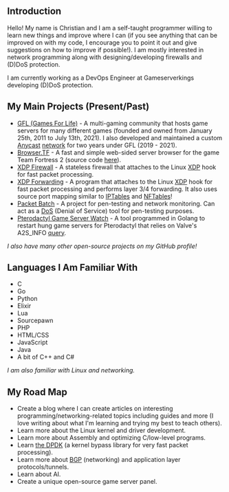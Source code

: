 ## Introduction
Hello! My name is Christian and I am a self-taught programmer willing to learn new things and improve where I can (if you see anything that can be improved on with my code, I encourage you to point it out and give suggestions on how to improve if possible!). I am mostly interested in network programming along with designing/developing firewalls and (D)DoS protection.

I am currently working as a DevOps Engineer at Gameserverkings developing (D)DoS protection.

## My Main Projects (Present/Past)
* [GFL (Games For Life)](https://GFLClan.com/) - A multi-gaming community that hosts game servers for many different games (founded and owned from January 25th, 2011 to July 13th, 2021). I also developed and maintained a custom [Anycast](https://www.cloudflare.com/learning/cdn/glossary/anycast-network/) [network](https://gflclan.com/forum/959-gfls-network/) for two years under GFL (2019 - 2021).
* [Browser.TF](https://Browser.tf/) - A fast and simple web-sided server browser for the game Team Fortress 2 (source code [here](https://github.com/gamemann/Browser.TF)).
* [XDP Firewall](https://github.com/gamemann/XDP-Firewall) - A stateless firewall that attaches to the Linux [XDP](https://www.iovisor.org/technology/xdp) hook for fast packet processing.
* [XDP Forwarding](https://github.com/gamemann/XDP-Forwarding) - A program that attaches to the Linux [XDP](https://www.iovisor.org/technology/xdp) hook for fast packet processing and performs layer 3/4 forwarding. It also uses source port mapping similar to [IPTables](https://linux.die.net/man/8/iptables) and [NFTables](https://wiki.nftables.org/wiki-nftables/index.php/Main_Page)!
* [Packet Batch](https://github.com/Packet-Batch) - A project for pen-testing and network monitoring. Can act as a [DoS](https://www.cloudflare.com/learning/ddos/glossary/denial-of-service/) (Denial of Service) tool for pen-testing purposes.
* [Pterodactyl Game Server Watch](https://github.com/gamemann/Pterodactyl-Game-Server-Watch) - A tool programmed in Golang to restart hung game servers for Pterodactyl that relies on Valve's A2S_INFO [query](https://developer.valvesoftware.com/wiki/Server_queries#A2S_INFO).

*I also have many other open-source projects on my GitHub profile!*

## Languages I Am Familiar With
* C
* Go
* Python
* Elixir
* Lua
* Sourcepawn
* PHP
* HTML/CSS
* JavaScript
* Java
* A bit of C++ and C#

*I am also familiar with Linux and networking.*

## My Road Map
* Create a blog where I can create articles on interesting programming/networking-related topics including guides and more (I love writing about what I'm learning and trying my best to teach others).
* Learn more about the Linux kernel and driver development.
* Learn more about Assembly and optimizing C/low-level programs.
* Learn [the DPDK](https://doc.dpdk.org/guides/prog_guide/) (a kernel bypass library for very fast packet processing).
* Learn more about [BGP](https://en.wikipedia.org/wiki/Border_Gateway_Protocol) (networking) and application layer protocols/tunnels.
* Learn about AI.
* Create a unique open-source game server panel.

